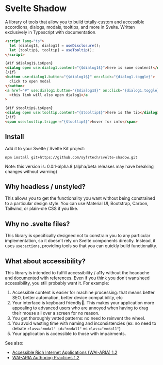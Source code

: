 # Svelte Shadow

A library of tools that allow you to build totally-custom and accessible accordions, dialogs, modals, tooltips, and more in Svelte. Written exclusively in Typescript with documentation.

```html
<script lang="ts">
  let [dialog1$, dialog1] = useDisclosure();
  let [tooltip$, tooltip] = useTooltip();
</script>

{#if $dialog1$.isOpen}
<dialog open use:dialog1.content="{$dialog1$}">here is some content!</dialog>
{/if}
<button use:dialog1.button="{$dialog1$}" on:click="{dialog1.toggle}">
  click to open modal
</button>
<a href="#" use:dialog1.button="{$dialog1$}" on:click="{dialog1.toggle}"
  >this link will also open dialog1</a
>

{#if $tooltip$.isOpen}
<dialog open use:tooltip.content="{$tooltip$}">here is the tip</dialog>
{/if}
<span use:tooltip.trigger="{$tooltip$}">hover for info</span>
```

## Install

Add it to your Svelte / Svelte Kit project:

`npm install git+https://github.com/syfrtech/svelte-shadow.git `

Note: this version is: 0.0.1-alpha.8
(alpha/beta releases may have breaking changes without warning)

## Why headless / unstyled?

This allows you to get the functionality you want without being constrained to a particular design style. You can use Material UI, Bootstrap, Carbon, Tailwind, or plain-ole CSS if you like.

## Why no .svelte files?

This library is specifically designed not to constrain you to any particular implementation, so it doesn't rely on Svelte components directly. Instead, it uses `use:actions`, providing tools so that you can quickly build functionality.

## What about accessibility?

This library is intended to fulfill accessibility / a11y without the headache and documented with references. Even if you think you don't want/need accessibility, you still probably want it. For example:

1. Accessible content is easier for machine processing: that means better SEO, better automation, better device compatibility, etc
2. Your interface is keyboard friendly🎉. This makes your application more appealing to advanced users who are annoyed when having to drag their mouse all over a screen for no reason.
3. You get thoroughly vetted patterns: no need to reinvent the wheel.
4. You avoid wasting time with naming and inconsistencies (ex: no need to debate `class="modal" id="modal1"` vs `class="modal1"`)
5. Your application is accessible to those with impairments.

See also:

- [Accessible Rich Internet Applications (WAI-ARIA) 1.2][wai-aria-1.2]
- [WAI-ARIA Authoring Practices 1.2][wai-aria-1.2-practices]

[wai-aria-1.2]: https://www.w3.org/TR/wai-aria-1.2/
[wai-aria-1.2-practices]: https://www.w3.org/TR/wai-aria-practices/
